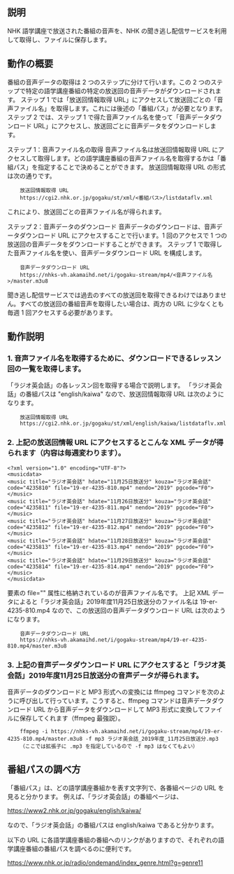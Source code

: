 ## 説明
NHK 語学講座で放送された番組の音声を、NHK の聞き逃し配信サービスを利用して取得し、ファイルに保存します。

## 動作の概要
番組の音声データの取得は 2 つのステップに分けて行います。この 2 つのステップで特定の語学講座番組の特定の放送回の音声データがダウンロードされます。
ステップ 1 では「放送回情報取得 URL」にアクセスして放送回ごとの「音声ファイル名」を取得します。これには後述の「番組パス」が必要となります。
ステップ 2 では、ステップ 1 で得た音声ファイル名を使って「音声データダウンロード URL」にアクセスし、放送回ごとに音声データをダウンロードします。

ステップ 1：音声ファイル名の取得
音声ファイル名は放送回情報取得 URL にアクセスして取得します。どの語学講座番組の音声ファイル名を取得するかは「番組パス」を指定することで決めることができます。
放送回情報取得 URL の形式は次の通りです。

```
    放送回情報取得 URL
    https://cgi2.nhk.or.jp/gogaku/st/xml/<番組パス>/listdataflv.xml
```

これにより、放送回ごとの音声ファイル名が得られます。

ステップ 2：音声データのダウンロード
音声データのダウンロードは、音声データダウンロード URL にアクセスすることで行います。1 回のアクセスで 1 つの放送回の音声データをダウンロードすることができます。
ステップ 1 で取得した音声ファイル名を使い、音声データダウンロード URL を構成します。

```
    音声データダウンロード URL
    https://nhks-vh.akamaihd.net/i/gogaku-stream/mp4/<音声ファイル名>/master.m3u8
```

聞き逃し配信サービスでは過去のすべての放送回を取得できるわけではありません。すべての放送回の番組音声を取得したい場合は、両方の URL に少なくとも毎週 1 回アクセスする必要があります。

## 動作説明
### 1. 音声ファイル名を取得するために、ダウンロードできるレッスン回の一覧を取得します。
「ラジオ英会話」の各レッスン回を取得する場合で説明します。
「ラジオ英会話」の番組パスは "english/kaiwa" なので、放送回情報取得 URL は次のようになります。

```
    放送回情報取得 URL
    https://cgi2.nhk.or.jp/gogaku/st/xml/english/kaiwa/listdataflv.xml
```

### 2. 上記の放送回情報 URL にアクセスするとこんな XML データが得られます（内容は毎週変わります）。

```
<?xml version="1.0" encoding="UTF-8"?>
<musicdata>
<music title="ラジオ英会話" hdate="11月25日放送分" kouza="ラジオ英会話" code="4235810" file="19-er-4235-810.mp4" nendo="2019" pgcode="F0"></music>
<music title="ラジオ英会話" hdate="11月26日放送分" kouza="ラジオ英会話" code="4235811" file="19-er-4235-811.mp4" nendo="2019" pgcode="F0"></music>
<music title="ラジオ英会話" hdate="11月27日放送分" kouza="ラジオ英会話" code="4235812" file="19-er-4235-812.mp4" nendo="2019" pgcode="F0"></music>
<music title="ラジオ英会話" hdate="11月28日放送分" kouza="ラジオ英会話" code="4235813" file="19-er-4235-813.mp4" nendo="2019" pgcode="F0"></music>
<music title="ラジオ英会話" hdate="11月29日放送分" kouza="ラジオ英会話" code="4235814" file="19-er-4235-814.mp4" nendo="2019" pgcode="F0"></music>
</musicdata>
```

<music> 要素の file="" 属性に格納されているのが音声ファイル名です。
上記 XML データによると「ラジオ英会話」2019年度11月25日放送分のファイル名は 19-er-4235-810.mp4 なので、この放送回の音声データダウンロード URL は次のようになります。

```
    音声データダウンロード URL
    https://nhks-vh.akamaihd.net/i/gogaku-stream/mp4/19-er-4235-810.mp4/master.m3u8
```

### 3. 上記の音声データダウンロード URL にアクセスすると「ラジオ英会話」2019年度11月25日放送分の音声データが得られます。
音声データのダウンロードと MP3 形式への変換には ffmpeg コマンドを次のように呼び出して行っています。こうすると、ffmpeg コマンドは音声データダウンロード URL から音声データをダウンロードして MP3 形式に変換してファイルに保存してくれます（ffmpeg 最強説）。

```
    ffmpeg -i https://nhks-vh.akamaihd.net/i/gogaku-stream/mp4/19-er-4235-810.mp4/master.m3u8 -f mp3 ラジオ英会話_2019年度_11月25日放送分.mp3
    （ここでは拡張子に .mp3 を指定しているので -f mp3 はなくてもよい）
```

## 番組パスの調べ方

「番組パス」は、どの語学講座番組かを表す文字列で、各番組ページの URL を見ると分かります。
例えば、「ラジオ英会話」の番組ページは、

https://www2.nhk.or.jp/gogaku/english/kaiwa/

なので、「ラジオ英会話」の番組パスは english/kaiwa であると分かります。

以下の URL に各語学講座番組の番組へのリンクがありますので、それぞれの語学講座番組の番組パスを調べるのに便利です。

https://www.nhk.or.jp/radio/ondemand/index_genre.html?g=genre11


